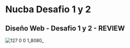 # Nucba Desafio 1 y 2
## Diseño Web - Desafio 1 y 2 - **REVIEW**

![127 0 0 1_8080_](https://user-images.githubusercontent.com/60995996/160020989-ddcb02ae-d1ee-4a5e-ba7b-9f4969716f38.png)

